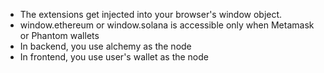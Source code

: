 - The extensions get injected into your browser's window object.
- window.ethereum or window.solana is accessible only when Metamask or Phantom wallets
- In backend, you use alchemy as the node
- In frontend, you use user's wallet as the node
